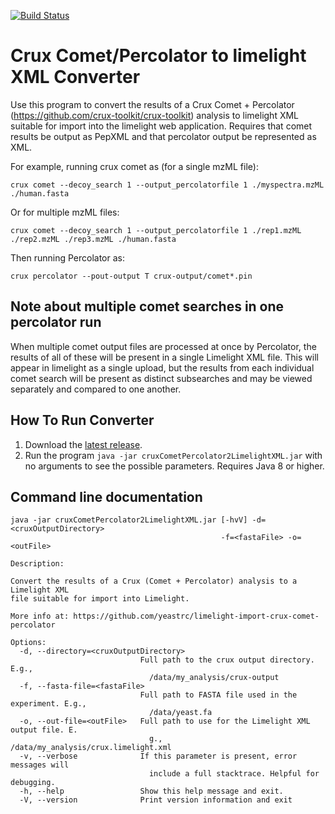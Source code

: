[![Build Status](https://travis-ci.com/yeastrc/limelight-import-crux-comet-percolator.svg?branch=master)](https://travis-ci.com/yeastrc/limelight-import-crux-comet-percolator)


Crux Comet/Percolator to limelight XML Converter
===================================================

Use this program to convert the results of a Crux Comet + Percolator (https://github.com/crux-toolkit/crux-toolkit) analysis to
limelight XML suitable for import into the limelight web application. Requires that
comet results be output as PepXML and that percolator output be represented as XML.

For example, running crux comet as (for a single mzML file):
```
crux comet --decoy_search 1 --output_percolatorfile 1 ./myspectra.mzML ./human.fasta
```

Or for multiple mzML files:
```
crux comet --decoy_search 1 --output_percolatorfile 1 ./rep1.mzML ./rep2.mzML ./rep3.mzML ./human.fasta
```

Then running Percolator as:
```
crux percolator --pout-output T crux-output/comet*.pin
```

Note about multiple comet searches in one percolator run
-----------------------------------------------------------
When multiple comet output files are processed at once by Percolator, the results of all of these will be present in a single Limelight XML file. This will appear in limelight as a single upload, but the results from each individual comet search will be present as distinct subsearches and may be viewed separately and compared to one another.

How To Run Converter
----------------------
1. Download the [latest release](https://github.com/yeastrc/limelight-import-crux-comet-percolator/releases).
2. Run the program ``java -jar cruxCometPercolator2LimelightXML.jar`` with no arguments to see the possible parameters. Requires Java 8 or higher.

Command line documentation
---------------------------

```
java -jar cruxCometPercolator2LimelightXML.jar [-hvV] -d=<cruxOutputDirectory>
                                               -f=<fastaFile> -o=<outFile>

Description:

Convert the results of a Crux (Comet + Percolator) analysis to a Limelight XML
file suitable for import into Limelight.

More info at: https://github.com/yeastrc/limelight-import-crux-comet-percolator

Options:
  -d, --directory=<cruxOutputDirectory>
                             Full path to the crux output directory. E.g.,
                               /data/my_analysis/crux-output
  -f, --fasta-file=<fastaFile>
                             Full path to FASTA file used in the experiment. E.g.,
                               /data/yeast.fa
  -o, --out-file=<outFile>   Full path to use for the Limelight XML output file. E.
                               g., /data/my_analysis/crux.limelight.xml
  -v, --verbose              If this parameter is present, error messages will
                               include a full stacktrace. Helpful for debugging.
  -h, --help                 Show this help message and exit.
  -V, --version              Print version information and exit
```
